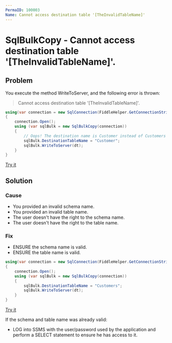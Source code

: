```yaml
---
PermaID: 100003
Name: Cannot access destination table '[TheInvalidTableName]'
---
```


# SqlBulkCopy - Cannot access destination table '[TheInvalidTableName]'.

## Problem

You execute the method WriteToServer, and the following error is thrown:

> Cannot access destination table '[TheInvalidTableName]'.

```csharp
using(var connection = new SqlConnection(FiddleHelper.GetConnectionStringSqlServer()))
{
    connection.Open();
    using (var sqlBulk = new SqlBulkCopy(connection))
    {
        // Oops! The destination name is Customer instead of Customers 		
        sqlBulk.DestinationTableName = "Customer";
        sqlBulk.WriteToServer(dt);
    }
}
```

[Try it](https://dotnetfiddle.net/Fmso3s)

## Solution

### Cause

- You provided an invalid schema name.
- You provided an invalid table name.
- The user doesn't have the right to the schema name.
- The user doesn't have the right to the table name.

### Fix

- ENSURE the schema name is valid.
- ENSURE the table name is valid.

```csharp
using(var connection = new SqlConnection(FiddleHelper.GetConnectionStringSqlServer()))
{
    connection.Open();
    using (var sqlBulk = new SqlBulkCopy(connection))
    {		
        sqlBulk.DestinationTableName = "Customers";
        sqlBulk.WriteToServer(dt);
    }
}
```

[Try it](https://dotnetfiddle.net/S7HL4P)

If the schema and table name was already valid:

- LOG into SSMS with the user/password used by the application and perform a SELECT statement to ensure he has access to it.
